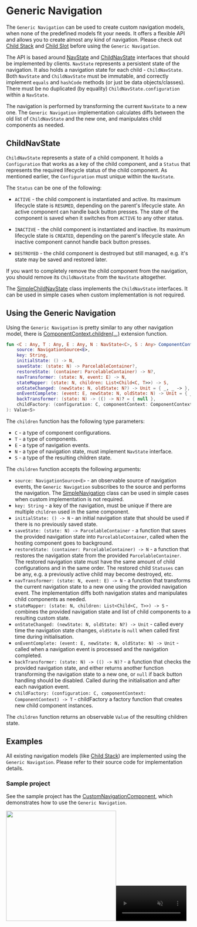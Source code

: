 # Generic Navigation

The `Generic Navigation` can be used to create custom navigation models, when none of the predefined models fit your needs. It offers a flexible API and allows you to create almost any kind of navigation. Please check out [Child Stack](../stack/overview.md) and [Child Slot](../slot/overview.md) before using the `Generic Navigation`.

The API is based around [NavState](https://github.com/arkivanov/Decompose/blob/master/decompose/src/commonMain/kotlin/com/arkivanov/decompose/router/children/NavState.kt) and [ChildNavState](https://github.com/arkivanov/Decompose/blob/master/decompose/src/commonMain/kotlin/com/arkivanov/decompose/router/children/ChildNavState.kt) interfaces that should be implemented by clients. `NavState` represents a persistent state of the navigation. It also holds a navigation state for each child - `ChildNavState`. Both `NavState` and `ChildNavState` must be immutable, and correctly implement `equals` and `hashCode` methods (or just be data objects/classes). There must be no duplicated (by equality) `ChildNavState.configuration` within a `NavState`.

The navigation is performed by transforming the current `NavState` to a new one. The `Generic Navigation` implementation calculates diffs between the old list of `ChildNavState` and the new one, and manipulates child components as needed.

## ChildNavState

`ChildNavState` represents a state of a child component. It holds a `Configuration` that works as a key of the child component, and a `Status` that represents the required lifecycle status of the child component. As mentioned earlier, the `Configuration` must unique within the `NavState`.

The `Status` can be one of the following:

* `ACTIVE` - the child component is instantiated and active. Its maximum lifecycle state is `RESUMED`, depending on the parent's lifecycle state. An active component can handle back button presses. The state of the component is saved when it switches from `ACTIVE` to any other status.

* `INACTIVE` - the child component is instantiated and inactive. Its maximum lifecycle state is `CREATED`, depending on the parent's lifecycle state. An inactive component cannot handle back button presses.

* `DESTROYED` - the child component is destroyed but still managed, e.g. it's state may be saved and restored later.

If you want to completely remove the child component from the navigation, you should remove its `ChildNavState` from the `NavState` altogether.

The [SimpleChildNavState](https://github.com/arkivanov/Decompose/blob/master/decompose/src/commonMain/kotlin/com/arkivanov/decompose/router/children/SimpleChildNavState.kt) class implements the `ChildNavState` interfaces. It can be used in simple cases when custom implementation is not required.

## Using the Generic Navigation

Using the `Generic Navigation` is pretty similar to any other navigation model, there is [ComponentContext.children(...)](https://github.com/arkivanov/Decompose/blob/master/decompose/src/commonMain/kotlin/com/arkivanov/decompose/router/children/ChildrenFactory.kt) extension function.

```kotlin
fun <C : Any, T : Any, E : Any, N : NavState<C>, S : Any> ComponentContext.children(
    source: NavigationSource<E>,
    key: String,
    initialState: () -> N,
    saveState: (state: N) -> ParcelableContainer?,
    restoreState: (container: ParcelableContainer) -> N?,
    navTransformer: (state: N, event: E) -> N,
    stateMapper: (state: N, children: List<Child<C, T>>) -> S,
    onStateChanged: (newState: N, oldState: N?) -> Unit = { _, _ -> },
    onEventComplete: (event: E, newState: N, oldState: N) -> Unit = { _, _, _ -> },
    backTransformer: (state: N) -> (() -> N)? = { null },
    childFactory: (configuration: C, componentContext: ComponentContext) -> T,
): Value<S>
```

The `children` function has the following type parameters:

- `C` - a type of component configurations.
- `T` - a type of components.
- `E` - a type of navigation events.
- `N` - a type of navigation state, must implement `NavState` interface.
- `S` - a type of the resulting children state.

The `children` function accepts the following arguments:

- `source: NavigationSource<E>` - an observable source of navigation events, the `Generic Navigation` subscribes to the source and performs the navigation. The [SimpleNavigation](https://github.com/arkivanov/Decompose/blob/master/decompose/src/commonMain/kotlin/com/arkivanov/decompose/router/children/SimpleNavigation.kt) class can be used in simple cases when custom implementation is not required.
- `key: String` - a key of the navigation, must be unique if there are multiple `children` used in the same component.
- `initialState: () -> N` - an initial navigation state that should be used if there is no previously saved state.
- `saveState: (state: N) -> ParcelableContainer` - a function that saves the provided navigation state into `ParcelableContainer`, called when the hosting component goes to background.
- `restoreState: (container: ParcelableContainer) -> N` - a function that restores the navigation state from the provided `ParcelableContainer`. The restored navigation state must have the same amount of child configurations and in the same order. The restored child `Statuses` can be any, e.g. a previously active child may become destroyed, etc.
- `navTransformer: (state: N, event: E) -> N` - a function that transforms the current navigation state to a new one using the provided navigation event. The implementation diffs both navigation states and manipulates child components as needed.
- `stateMapper: (state: N, children: List<Child<C, T>>) -> S` - combines the provided navigation state and list of child components to a resulting custom state.
- `onStateChanged: (newState: N, oldState: N?) -> Unit` - called every time the navigation state changes, `oldState` is `null` when called first time during initialisation. 
- `onEventComplete: (event: E, newState: N, oldState: N) -> Unit` - called when a navigation event is processed and the navigation completed.
- `backTransformer: (state: N) -> (() -> N)?` - a function that checks the provided navigation state, and either returns another function transforming the navigation state to a new one, or `null` if back button handling should be disabled. Called during the initialisation and after each navigation event.
- `childFactory: (configuration: C, componentContext: ComponentContext) -> T` - childFactory a factory function that creates new child component instances.

The `children` function returns an observable `Value` of the resulting children state.

## Examples

All existing navigation models (like [Child Stack](https://github.com/arkivanov/Decompose/blob/master/decompose/src/commonMain/kotlin/com/arkivanov/decompose/router/stack/ChildStackFactory.kt)) are implemented using the `Generic Navigation`. Please refer to their source code for implementation details.

### Sample project

See the sample project has the [CustomNavigationComponent](https://github.com/arkivanov/Decompose/blob/master/sample/shared/shared/src/commonMain/kotlin/com/arkivanov/sample/shared/customnavigation/DefaultCustomNavigationComponent.kt), which demonstrates how to use the `Generic Navigation`.

<img src="https://raw.githubusercontent.com/arkivanov/Decompose/master/docs/media/SampleCustomNavigationDesktop.gif" width="300"><video width="192" autoplay loop muted><source src="/Decompose/media/SampleCustomNavigationIos.mp4" type="video/mp4"></video>
